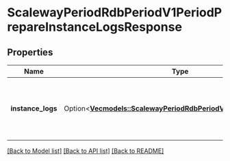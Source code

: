 # ScalewayPeriodRdbPeriodV1PeriodPrepareInstanceLogsResponse

## Properties

Name | Type | Description | Notes
------------ | ------------- | ------------- | -------------
**instance_logs** | Option<[**Vec<models::ScalewayPeriodRdbPeriodV1PeriodInstanceLog>**](scaleway.rdb.v1.InstanceLog.md)> | Instance logs for a Database Instance between a start and an end date. | [optional]

[[Back to Model list]](../README.md#documentation-for-models) [[Back to API list]](../README.md#documentation-for-api-endpoints) [[Back to README]](../README.md)


